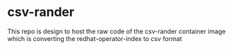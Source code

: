 # csv-rander
This repo is design to host the raw code of the csv-rander container image which is converting the redhat-operator-index to csv format
